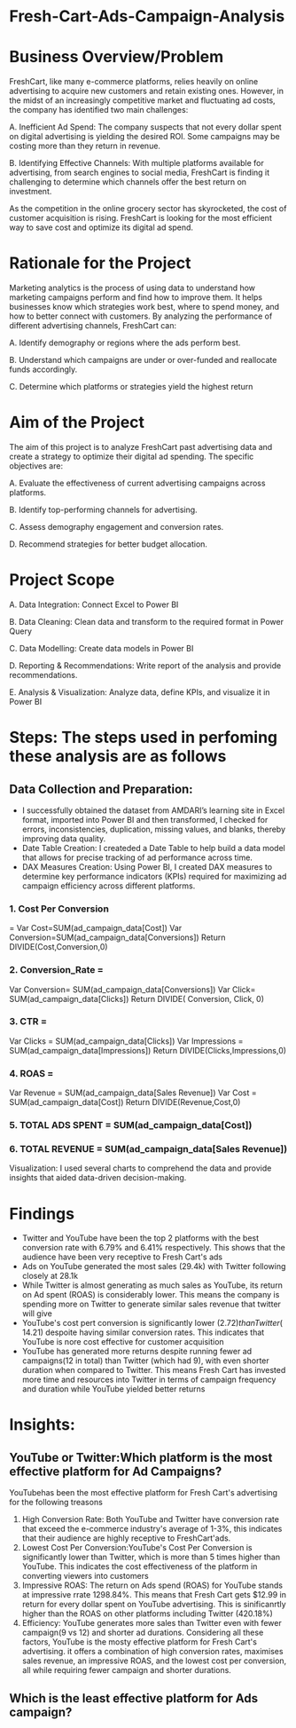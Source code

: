 # Fresh-Cart-Ads-Campaign-Analysis

# Business Overview/Problem
FreshCart, like many e-commerce platforms, relies heavily on online advertising to acquire new customers and retain existing ones. 
However, in the midst of an increasingly competitive market and fluctuating ad costs, the company has identified two main challenges:
 
A. Inefficient Ad Spend: The company suspects that not every dollar spent on digital advertising is yielding the desired ROI. 
Some campaigns may be costing more than they return in revenue.
 
B. Identifying Effective Channels: With multiple platforms available for advertising, from search engines to social media,
FreshCart is finding it challenging to determine which channels offer the best return on investment.
 
As the competition in the online grocery sector has skyrocketed, the cost of customer acquisition is rising. 
FreshCart is looking for the most efficient way to save cost and optimize its digital ad spend.


# Rationale for the Project
Marketing analytics is the process of using data to understand how marketing campaigns perform and find how to improve them. It helps businesses know which strategies work best, where to spend money, and how to better connect with customers.
By analyzing the performance of different advertising channels, FreshCart can:
 
A. Identify demography or regions where the ads perform best.
 
B. Understand which campaigns are under or over-funded and reallocate funds accordingly.
 
C. Determine which platforms or strategies yield the highest return

# Aim of the Project
The aim of this project is to analyze FreshCart past advertising data and create a strategy to optimize their digital ad spending. The specific objectives are:
 
A. Evaluate the effectiveness of current advertising campaigns across platforms.
 
B. Identify top-performing channels for advertising.
 
C. Assess demography engagement and conversion rates.
 
D. Recommend strategies for better budget allocation.

# Project Scope
A. Data Integration: Connect Excel to Power BI
 
B. Data Cleaning: Clean data and transform to the required format in Power Query
 
C. Data Modelling: Create data models in Power BI
 
D. Reporting & Recommendations: Write report of the analysis and provide recommendations.
 
E. Analysis & Visualization: Analyze data, define KPIs, and visualize it in Power BI

# Steps: The steps used in perfoming these analysis are as follows

## Data Collection and Preparation: 
- I successfully obtained the dataset from AMDARI’s learning site in Excel format, imported into Power BI and then transformed, I checked for errors, inconsistencies, duplication,
missing values, and blanks, thereby improving data quality.
- Date Table Creation: I createded a Date Table to help build a data model that allows for precise tracking of ad performance across time.
- DAX Measures Creation: Using Power BI, I created DAX measures to determine key performance indicators (KPIs) required for maximizing ad campaign efficiency across different platforms.
### 1. Cost Per Conversion 
= Var Cost=SUM(ad_campaign_data[Cost])
Var Conversion=SUM(ad_campaign_data[Conversions])
Return
DIVIDE(Cost,Conversion,0)

### 2. Conversion_Rate =
Var Conversion= SUM(ad_campaign_data[Conversions])
Var Click= SUM(ad_campaign_data[Clicks])
Return
DIVIDE( Conversion, Click, 0)

### 3. CTR =
Var Clicks = SUM(ad_campaign_data[Clicks])
Var Impressions = SUM(ad_campaign_data[Impressions])
Return
DIVIDE(Clicks,Impressions,0)

### 4. ROAS =
Var Revenue = SUM(ad_campaign_data[Sales Revenue])
Var Cost = SUM(ad_campaign_data[Cost])
Return
DIVIDE(Revenue,Cost,0)

### 5. TOTAL ADS SPENT = SUM(ad_campaign_data[Cost])

### 6. TOTAL REVENUE = SUM(ad_campaign_data[Sales Revenue])
Visualization: I used several charts to comprehend the data and provide insights that aided data-driven decision-making.

# Findings

- Twitter and YouTube have been the top 2 platforms with the best conversion rate with 6.79% and 6.41% respectively. 
This shows that the audience have been very receptive to Fresh Cart's ads
- Ads on YouTube generated the most sales (29.4k) with Twitter following closely at 28.1k
- While Twitter is almost generating as much sales as YouTube, its return on Ad spent (ROAS) is considerably lower.
  This means the company is spending more on Twitter to generate similar sales revenue that twitter will give
- YouTube's cost pert conversion is significantly lower ($2.72) than Twitter ($ 14.21) despoite having similar conversion rates.
 This indicates that YouTube is nore cost effective for customer acquisition
- YouTube has generated more returns despite running fewer ad campaigns(12 in total) than Twitter (which had 9), with even shorter duration when compared to Twitter.
  This means Fresh Cart has invested more time and resources into Twitter in terms of campaign frequency and duration while YouTube yielded better returns

# Insights:
## YouTube or Twitter:Which platform is the most effective platform for Ad Campaigns?
YouTubehas been the most effective platform for Fresh Cart's advertising for the following treasons
1.  High Conversion Rate: Both YouTube and Twitter have conversion rate that exceed the e-commerce industry's
  average of 1-3%, this indicates that their audience are highly receptive to FreshCart'ads.
2. Lowest Cost Per Conversion:YouTube's Cost Per Conversion is significantly lower than Twitter, which is more than 5 times higher than YouTube.
   This indicates the cost effectiveness of the platform in converting viewers into customers
3. Impressive ROAS: The return on Ads spend (ROAS) for YouTube stands at impressive rrate 1298.84%. This means that Fresh Cart gets $12.99 in return for every
   dollar spent on YouTube advertising. This is sinificanrtly higher than the ROAS on other platforms including Twitter (420.18%)
4. Efficiency: YouTube generates more sales than Twitter even with fewer campaign(9 vs 12) and shorter ad durations.
Considering all these factors, YouTube is the mosty effective platform for Fresh Cart's advertising. it offers a combination of high conversion rates,
 maximises sales revenue, an impressive ROAS, and the lowest cost per conversion, all while requiring fewer campaign and shorter durations.

## Which is the least effective platform for Ads campaign?




